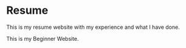# Resume
This is my resume website with my experience and what I have done. 

This is my Beginner Website. 
